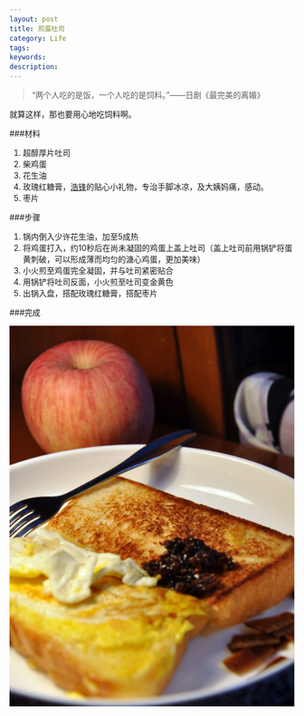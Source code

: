 ```yaml
---
layout: post
title: 煎蛋吐司
category: Life
tags: 
keywords: 
description: 
---
```


> “两个人吃的是饭，一个人吃的是饲料。”——日剧《最完美的离婚》

就算这样，那也要用心地吃饲料啊。

###材料

1. 超醇厚片吐司
2. 柴鸡蛋
3. 花生油
4. 玫瑰红糖膏，[浩锋](https://haofeng.blog.ustc.edu.cn)的贴心小礼物，专治手脚冰凉，及大姨妈痛，感动。
5. 枣片

###步骤

1. 锅内倒入少许花生油，加至5成热
2. 将鸡蛋打入，约10秒后在尚未凝固的鸡蛋上盖上吐司（盖上吐司前用锅铲将蛋黄刺破，可以形成薄而均匀的溏心鸡蛋，更加美味）
3. 小火煎至鸡蛋完全凝固，并与吐司紧密贴合
4. 用锅铲将吐司反面，小火煎至吐司变金黄色
5. 出锅入盘，搭配玫瑰红糖膏，搭配枣片

###完成

![1](/public/img/food/toast.jpg)

